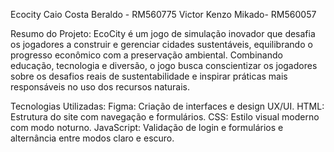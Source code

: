 Ecocity
Caio Costa Beraldo - RM560775
 Victor Kenzo Mikado- RM560057

Resumo do Projeto:
EcoCity é um jogo de simulação inovador que desafia os jogadores a construir e gerenciar cidades sustentáveis, equilibrando o progresso econômico com a preservação ambiental. Combinando educação, tecnologia e diversão, o jogo busca conscientizar os jogadores sobre os desafios reais de sustentabilidade e inspirar práticas mais responsáveis no uso dos recursos naturais.

Tecnologias Utilizadas:
Figma: Criação de interfaces e design UX/UI.
HTML: Estrutura do site com navegação e formulários.
CSS: Estilo visual moderno com modo noturno.
JavaScript: Validação de login e formulários e alternância entre modos claro e escuro.
